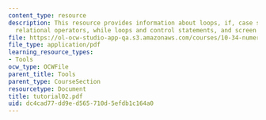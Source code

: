 ```yaml
---
content_type: resource
description: This resource provides information about loops, if, case structures and
  relational operators, while loops and control statements, and screen input/output.
file: https://ol-ocw-studio-app-qa.s3.amazonaws.com/courses/10-34-numerical-methods-applied-to-chemical-engineering-fall-2005/dc4cad77dd9ed565710d5efdb1c164a0_tutorial02.pdf
file_type: application/pdf
learning_resource_types:
- Tools
ocw_type: OCWFile
parent_title: Tools
parent_type: CourseSection
resourcetype: Document
title: tutorial02.pdf
uid: dc4cad77-dd9e-d565-710d-5efdb1c164a0
---
```


